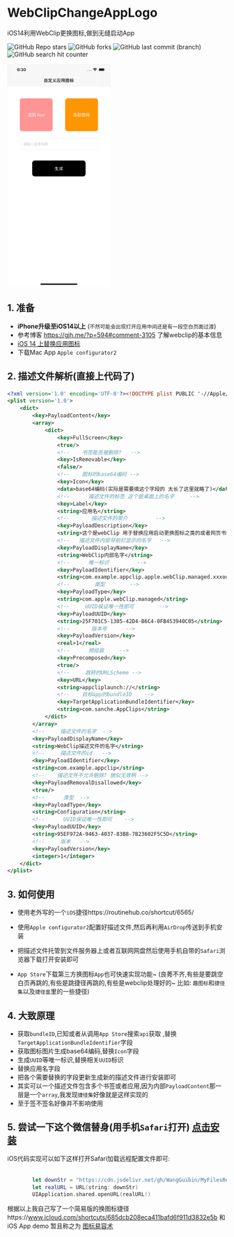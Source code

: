 # WebClipChangeAppLogo
iOS14利用WebClip更换图标,做到无缝启动App 

<p>
    <img alt="GitHub Repo stars" src="https://img.shields.io/github/stars/wangguibin/WebClipChangeAppLogo?color=green&label=stars%20%E2%98%86&logo=star&logoColor=white&style=flat-square">
    <img alt="GitHub forks" src="https://img.shields.io/github/forks/wangguibin/WebClipChangeAppLogo?style=social">
    <img alt="GitHub last commit (branch)" src="https://img.shields.io/github/last-commit/wangguibin/WebClipChangeAppLogo/main">
    <img alt="GitHub search hit counter" src="https://img.shields.io/github/search/wangguibin/WebClipChangeAppLogo/webclip?color=red&style=flat-square">

</p>


<img src="./1.png" alt="简陋的UI凑合一下" style="zoom:50%;" />

## 1. 准备 

-  **iPhone升级至iOS14以上** (`不然可能会出现打开应用中间还是有一段空白页面过渡`)
- 参考博客 https://gjh.me/?p=594#comment-3105 了解webclip的基本信息
- [iOS 14 上替换应用图标](https://scomper.me/ios/2020-10-17) 
- 下载Mac App  `Apple configurator2`

## 2. 描述文件解析(直接上代码了)

```xml
<?xml version='1.0' encoding='UTF-8'?><!DOCTYPE plist PUBLIC '-//Apple//DTD PLIST 1.0//EN' 'http://www.apple.com/DTDs/PropertyList-1.0.dtd'>
<plist version='1.0'>
	<dict>
        <key>PayloadContent</key>
        <array>
            <dict>
                <key>FullScreen</key>
                <true/>
                <!--    书签能否被删除?   -->
                <key>IsRemovable</key>
                <false/>
                <!--    图标的base64编码 -->
                <key>Icon</key>
                <data>base64编码(实际是需要填这个字段的 太长了这里就略了)</data>
                <!--      描述文件的标签 这个是桌面上的名字     -->
                <key>Label</key>
                <string>应用名</string>
                <!--       描述文件的简介         -->
                <key>PayloadDescription</key>
                <string>这个是webClip 用于替换应用启动更换图标之类的或者网页书签的一个桌面快捷打开的方式</string>
                <!--   描述文件内层导航栏显示的名字   -->
                <key>PayloadDisplayName</key>
                <string>WebClip内部名字</string>
                <!--      唯一标识         -->
                <key>PayloadIdentifier</key>
                <string>com.example.appclip.apple.webClip.managed.xxxooo</string>
                <!--        类型        -->
                <key>PayloadType</key>
                <string>com.apple.webClip.managed</string>
                <!--     UUID保证唯一性即可        -->
                <key>PayloadUUID</key>
                <string>25F701C5-1305-42D4-B6C4-0FB453940C05</string>
                <!--       版本号      -->
                <key>PayloadVersion</key>
                <real>1</real>
                <!--      预组装     -->
                <key>Precomposed</key>
                <true/>
                <!--     跳转的URLScheme -->
                <key>URL</key>
                <string>appcliplaunch://</string>
                <!--    目标app的bundleID    -->
                <key>TargetApplicationBundleIdentifier</key>
                <string>com.sanche.AppClips</string>
            </dict>
        </array>
        <!--     描述文件的名字  -->
        <key>PayloadDisplayName</key>
        <string>WebClip描述文件的名字</string>
        <!--     描述文件的id   -->
        <key>PayloadIdentifier</key>
        <string>com.example.appclip</string>
        <!--    描述文件不允许删除? 貌似无效啊 -->
        <key>PayloadRemovalDisallowed</key>
        <true/>
        <!--      类型  -->
        <key>PayloadType</key>
        <string>Configuration</string>
        <!--      UUID保证唯一性即可    -->
        <key>PayloadUUID</key>
        <string>95EF972A-9463-4037-83B8-7B23602F5C5D</string>
        <!--     版本   -->
        <key>PayloadVersion</key>
        <integer>1</integer>
    </dict>
</plist>

```



##  3. 如何使用

- 使用老外写的一个`iOS`捷径https://routinehub.co/shortcut/6565/   

- 使用`Apple configurator2`配置好描述文件,然后再利用`AirDrop`传送到手机安装  

-  把描述文件托管到文件服务器上或者互联网网盘然后使用手机自带的`Safari`浏览器下载打开安装即可

- `App Store`下载第三方换图标`App`也可快速实现功能~ (良莠不齐,有些是要跳空白页再跳的,有些是跳捷径再跳的,有些是webclip处理好的~ 比如: `趣图标`和`捷径集`以及`捷径盒`里的一些捷径) 

## 4. 大致原理

- 获取`bundleID`,已知或者从调用`App Store`搜索`api`获取 ,替换`TargetApplicationBundleIdentifier`字段
- 获取图标图片生成base64编码,替换`Icon`字段
- 生成`UUID`等唯一标识,替换相关`UUID`标识
- 替换应用名字段
- 把各个需要替换的字段更新生成新的描述文件进行安装即可 
- 其实可以一个描述文件包含多个书签或者应用,因为内部`PayloadContent`那一层是一个`array`,我发现`捷径集`好像就是这样实现的
- 至于签不签名好像并不影响使用

## 5. 尝试一下这个微信替身(用手机`Safari`打开)  [点击安装](https://cdn.jsdelivr.net/gh/WangGuibin/MyFilesRepo/files/weixin.mobileconfig)

iOS代码实现可以如下这样打开Safari加载远程配置文件即可:
```swift

        let downStr = "https://cdn.jsdelivr.net/gh/WangGuibin/MyFilesRepo/files/weixin.mobileconfig"
        let realURL = URL(string: downStr)
        UIApplication.shared.openURL(realURL!)

```
根据以上我自己写了一个简易版的换图标捷径https://www.icloud.com/shortcuts/685dcb208eca411bafd6f911d3832e5b
和 iOS App demo 暂且称之为 [图标易容术](https://github.com/WangGuibin/WebClipChangeAppLogo)